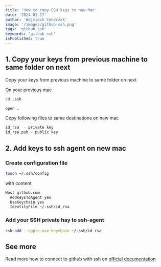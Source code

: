 ```yaml
---
title: 'How to copy SSH keys to new Mac'
date: '2024-01-17'
author: 'Wojciech Cendrzak'
image: '/images/github-ssh.png'
tags: 'github ssh'
keywords: 'github ssh'
isPublished: true
---
```


## 1. Copy your keys from previous machine to same folder on next

Copy your keys from previous machine to same folder on next

On your previous mac
```bash
cd .ssh

open .
```

Copy following files to same destinations on new mac

```bash
id_rsa	- private key
id_rsa.pub - public key
```

## 2. Add keys to ssh agent on new mac

### Create configuration file

```bash
touch ~/.ssh/config
```

with content

```bash
Host github.com
  AddKeysToAgent yes
  UseKeychain yes
  IdentityFile ~/.ssh/id_rsa
```

### Add your SSH private hay to ssh-agent
```bash
ssh-add --apple-use-keychain ~/.ssh/id_rsa
```


## See more

Read more how to connect to github with ssh on [official documentation](https://docs.github.com/en/authentication/connecting-to-github-with-ssh/generating-a-new-ssh-key-and-adding-it-to-the-ssh-agent)
